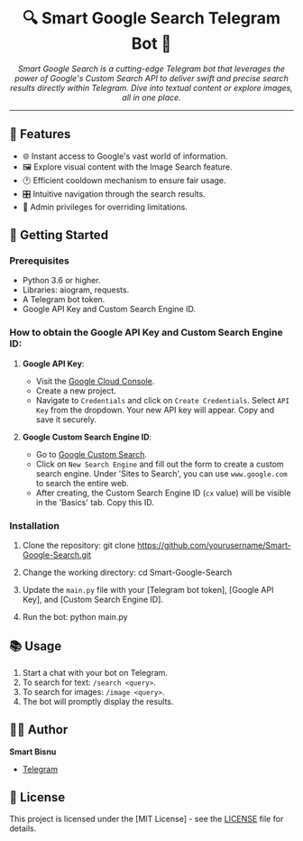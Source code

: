 <h1 align="center">🔍 Smart Google Search Telegram Bot 🤖</h1>

<p align="center">
  <em>Smart Google Search is a cutting-edge Telegram bot that leverages the power of Google's Custom Search API to deliver swift and precise search results directly within Telegram. Dive into textual content or explore images, all in one place. </em>
</p>

<hr>

## 🌟 Features

- 🌐 Instant access to Google's vast world of information.
- 🖼️ Explore visual content with the Image Search feature.
- 🕐 Efficient cooldown mechanism to ensure fair usage.
- 🎛️ Intuitive navigation through the search results.
- 👑 Admin privileges for overriding limitations.

## 🚀 Getting Started

### Prerequisites

- Python 3.6 or higher.
- Libraries: aiogram, requests.
- A Telegram bot token.
- Google API Key and Custom Search Engine ID.

### How to obtain the Google API Key and Custom Search Engine ID:

1. **Google API Key**:
   - Visit the [Google Cloud Console](https://console.cloud.google.com/).
   - Create a new project.
   - Navigate to `Credentials` and click on `Create Credentials`. Select `API Key` from the dropdown. Your new API key will appear. Copy and save it securely.

2. **Google Custom Search Engine ID**:
   - Go to [Google Custom Search](https://cse.google.com/cse/).
   - Click on `New Search Engine` and fill out the form to create a custom search engine. Under 'Sites to Search', you can use `www.google.com` to search the entire web.
   - After creating, the Custom Search Engine ID (`cx` value) will be visible in the 'Basics' tab. Copy this ID.

### Installation

1. Clone the repository:
git clone https://github.com/yourusername/Smart-Google-Search.git

2. Change the working directory:
cd Smart-Google-Search

3. Update the `main.py` file with your [Telegram bot token], [Google API Key], and [Custom Search Engine ID].

4. Run the bot:
python main.py


## 📚 Usage

1. Start a chat with your bot on Telegram.
2. To search for text: `/search <query>`.
3. To search for images: `/image <query>`.
4. The bot will promptly display the results.

## 👨‍💻 Author

**Smart Bisnu**

- [Telegram](https://t.me/SmartBisnuBio)

## 📜 License

This project is licensed under the [MIT License] - see the [LICENSE](https://github.com/yourusername/Smart-Google-Search/blob/main/LICENSE) file for details.


